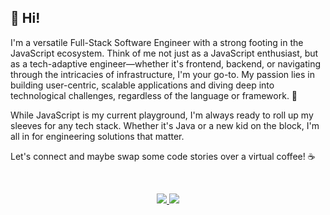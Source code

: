 <h2>👋 Hi! </h2>

<p>
I'm a versatile Full-Stack Software Engineer with a strong footing in the JavaScript ecosystem. Think of me not just as a JavaScript enthusiast, but as a tech-adaptive engineer—whether it's frontend, backend, or navigating through the intricacies of infrastructure, I'm your go-to. My passion lies in building user-centric, scalable applications and diving deep into technological challenges, regardless of the language or framework. 🚀

While JavaScript is my current playground, I'm always ready to roll up my sleeves for any tech stack. Whether it's Java or a new kid on the block, I'm all in for engineering solutions that matter.

Let's connect and maybe swap some code stories over a virtual coffee! ☕️

<br />

<p align="center">
  <a href="https://www.linkedin.com/in/yadielvelez/">
    <img
      src="https://img.shields.io/badge/%20-Yadiel%20Vélez-black?color=14171A&labelColor=0e76a8&logo=linkedin&logoColor=ffffff" />
  </a>
  <a href="https://twitter.com/hernan_yadiel">
    <img
      src="https://img.shields.io/badge/%20-@hernan_yadiel-black?color=14171A&labelColor=00acee&logo=twitter&logoColor=ffffff">
  </a>
</p>
